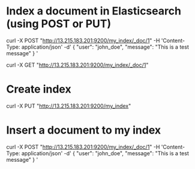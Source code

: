 # Index a document in Elasticsearch (using POST or PUT)
curl -X POST "http://13.215.183.201:9200/my_index/_doc/1" -H 'Content-Type: application/json' -d'
{
  "user": "john_doe",
  "message": "This is a test message"
}
'

curl -X GET "http://13.215.183.201:9200/my_index/_doc/1"

# Create index
curl -X PUT "http://13.215.183.201:9200/my_index"

# Insert a document to my index
curl -X POST "http://13.215.183.201:9200/my_index/_doc/1" -H 'Content-Type: application/json' -d'
{
  "user": "john_doe",
  "message": "This is a test message"
}
'
